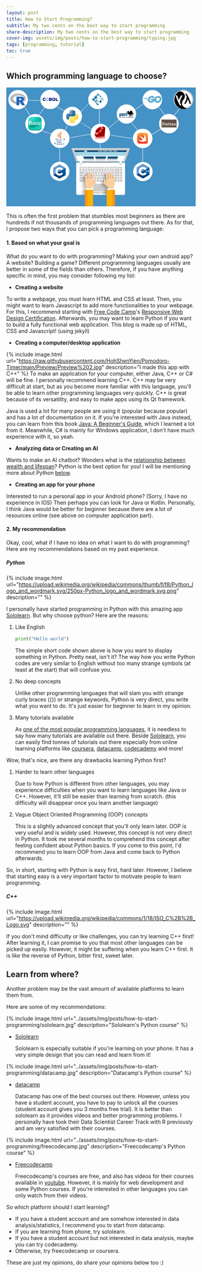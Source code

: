 ```yaml
---
layout: post
title: How to Start Programming?
subtitle: My two cents on the best way to start programming
share-description: My two cents on the best way to start programming
cover-img: assets/img/posts/how-to-start-programming/typing.jpg
tags: [programming, tutorial]
toc: true
---
```


## Which programming language to choose?

<img src="../assets/img/posts/how-to-start-programming/programming-languages.jpg" alt="programming languages" class="mx-auto">

This is often the first problem that stumbles most beginners as there are hundreds
if not thousands of programming languages out there. As for that, I propose two
ways that you can pick a programming language:

#### 1. Based on what your goal is

What do you want to do with programming? Making your own android app? A website?
Building a game? Different programming languages usually are better in some
of the fields than others. Therefore, if you have anything specific in mind,
you may consider following my list:

- **Creating a website**

To write a webpage, you must learn HTML and CSS at least. Then, you might want to
learn Javascript to add more functionalities to your webpage. For this, I
recommend starting with [Free Code Camp](freecodecamp.org/)'s
[Responsive Web Design Certification](https://www.freecodecamp.org/learn/responsive-web-design/).
Afterwards, you may want to learn Python if you want to build a fully functional
web application. This blog is made up of HTML, CSS and Javascript! (using jekyll)

- **Creating a computer/desktop application**

{% include image.html url="https://raw.githubusercontent.com/HohShenYien/Pomodoro-Timer/main/Preview/Preview%202.jpg" description="I made this app with C++" %}
To make an application for your computer, either Java, C++ or C# will be fine.
I personally recommend learning C++. C++ may be very difficult at start, but as you
become more familiar with this language, you'll be able to learn other programming
languages very quickly. C++ is great because of its versatility, and easy to make
apps using its Qt framework.

Java is used a lot for many people are using it (popular because popular) and has
a lot of documentation on it. If you're interested with Java instead, you can learn from
this book [Java: A Beginner's Guide](https://www.amazon.com/Java-Beginners-Eighth-Herbert-Schildt/dp/1260440214), which I learned a lot from it.
Meanwhile, C# is mainly for Windows application, I don't have much experience with it,
so yeah.

- **Analyzing data or Creating an AI**

Wants to make an AI chatbot? Wonders what is the [relationship between wealth and lifespan](https://www.theguardian.com/society/2020/jan/15/being-wealthy-adds-nine-years-to-life-expectancy-says-study)? Python is the best option for
you! I will be mentioning more about Python [below](#python).

- **Creating an app for your phone**

Interested to run a personal app in your Android phone? (Sorry, I have no experience in IOS)
Then perhaps you can look for Java or Kotlin. Personally, I think Java would be better
for beginner because there are a lot of resources online (see above on computer application part).

#### 2. My recommendation

Okay, cool, what if I have no idea on what I want to do with programming? Here are my
recommendations based on my past experience.

##### Python

{% include image.html url="https://upload.wikimedia.org/wikipedia/commons/thumb/f/f8/Python_logo_and_wordmark.svg/250px-Python_logo_and_wordmark.svg.png" description="" %}

I personally have started programming in Python with this amazing app [Sololearn](https://www.sololearn.com/). But why choose python? Here are the reasons:

1. Like English

   ```python
   print("Hello world")
   ```

   The simple short code shown above is how you want to display something in Python. Pretty neat,
   isn't it? The way how you write Python codes are very similar to English without too many strange
   symbols (at least at the start) that will confuse you.

2. No deep concepts

   Unlike other programming languages that will slam you with strange curly braces ({}) or strange
   keywords, Python is very direct, you write what you want to do. It's just easier for beginner
   to learn in my opinion.

3. Many tutorials available
    
    As [one of the most popular programming languages](https://www.northeastern.edu/graduate/blog/most-popular-programming-languages/), 
    it is needless to say how many tutorials are available out there. Beside [Sololearn](https://www.sololearn.com/), 
    you can easily find tonnes of tutorials out there especially from online learning platforms
    like [coursera](https://www.coursera.org/), [datacamp](https://learn.datacamp.com/), 
    [codecademy](https://www.codecademy.com/) and more!

Wow, that's nice, are there any drawbacks learning Python first?
1. Harder to learn other languages
    
    Due to how Python is different from other languages, you may experience difficulties
    when you want to learn languages like Java or C++. However, it'll still be easier 
    than learning from scratch. (this difficulty will disappear once you learn another
    language)

2. Vague Object Oriented Programming (OOP) concepts

    This is a slightly advanced concept that you'll only learn later. OOP is very useful
    and is widely used. However, this concept is not very direct in Python. It took me
    several months to comprehend this concept after feeling confident about Python basics.
    If you come to this point, I'd recommend you to learn OOP from Java and come back
    to Python afterwards.

So, in short, starting with Python is easy first, hard later. However, I believe that
starting easy is a very important factor to motivate people to learn programming.

##### C++
{% include image.html url="https://upload.wikimedia.org/wikipedia/commons/1/18/ISO_C%2B%2B_Logo.svg" description="" %}

If you don't mind difficulty or like challenges, you can try learning C++ first! After learning
it, I can promise to you that most other languages can be picked up easily. However, it might
be suffering when you learn C++ first. It is like the reverse of Python, bitter first, sweet later.

## Learn from where?

Another problem may be the vast amount of available platforms to learn them from.

Here are some of my recommendations:

{% include image.html url="../assets/img/posts/how-to-start-programming/sololearn.jpg" description="Sololearn's Python course" %}
- [Sololearn](https://www.sololearn.com/)

    Sololearn is especially suitable if you're learning on your phone. It has a very simple
    design that you can read and learn from it!

{% include image.html url="../assets/img/posts/how-to-start-programming/datacamp.jpg" description="Datacamp's Python course" %}
- [datacamp](https://learn.datacamp.com/) 
    
    Datacamp has one of the best courses out there. However, unless you have a student account,
    you have to pay to unlock all the courses (student account gives you 3 months free trial).
    It is better than sololearn as it provides videos and better programming problems. I 
    personally have took their Data Scientist Career Track with R previously and am very
    satisfied with their courses.

{% include image.html url="../assets/img/posts/how-to-start-programming/freecodecamp.jpg" description="Freecodecamp's Python course" %}
- [Freecodecamp](https://www.freecodecamp.org/learn)
    
    Freecodecamp's courses are free, and also has videos for their courses available in
    [youtube](https://www.youtube.com/c/Freecodecamp). However, it is mainly for web development
    and some Python courses. If you're interested in other languages you can only
    watch from their videos.

So which platform should I start learning?

- If you have a student account and are somehow interested in data analysis/statistics, I 
recommend you to start from datacamp. 
- If you are learning from phone, try sololearn.
- If you have a student account but not interested in data analysis, maybe you can try codecademy.
- Otherwise, try freecodecamp or coursera.

These are just my opinions, do share your opinions below too :)